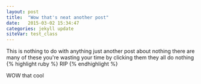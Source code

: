 ```yaml
---
layout: post
title:  "Wow that's neat another post"
date:   2015-03-02 15:34:47
categories: jekyll update
siteVar: test_class
---
```

This is nothing to do with anything just another post about nothing there are many of these you're wasting your time by clicking them they all do nothing
{% highlight ruby %}
RIP
{% endhighlight %}

WOW that cool

